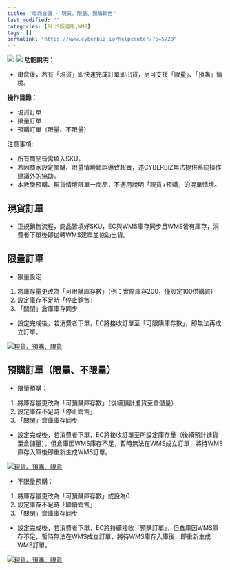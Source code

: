 ```yaml
---
title: "電商倉儲 - 現貨、限量、預購銷售"
last_modified: ""
categories: [PLUS版適用,WMS]
tags: []
permalink: "https://www.cyberbiz.io/helpcenter/?p=5720"
---
```


![](https://www.cyberbiz.io/helpcenter/wp-content/uploads/一般版1.png)
![](https://www.cyberbiz.io/helpcenter/wp-content/uploads/PLUS版3.png)
**功能說明：**  

* 串倉後，若有「現貨」即快速完成訂單即出貨，另可支援「限量」、「預購」情境。

**操作目錄：**

* 現貨訂單
* 限量訂單
* 預購訂單（限量、不限量）

注意事項:  

* 所有商品皆需填入SKU。
* 若因商家設定預購、限量情境錯誤導致超賣，述CYBERBIZ無法提供系統操作建議外的協助。
* 本教學預購、現貨情境限單一商品，不適用說明「現貨+預購」的混單情境。



## 現貨訂單

* 正規銷售流程，商品皆填好SKU，EC與WMS庫存同步且WMS皆有庫存，消費者下單後即拋轉WMS建單並協助出貨。  


## 限量訂單

* 限量設定


1. 將庫存量更改為「可限購庫存數」（例：實際庫存200，僅設定100供購買）
2. 設定庫存不足時「停止銷售」
3. 「關閉」倉庫庫存同步
* 設定完成後，若消費者下單，EC將接收訂單至「可限購庫存數」，即無法再成立訂單。

[![現貨、預購、限貨](https://www.cyberbiz.io/support/wp-content/uploads/「現貨、預購、限貨」銷售1.png)](https://www.cyberbiz.io/support/wp-content/uploads/「現貨、預購、限貨」銷售1.png)  

## 預購訂單（限量、不限量）

* 限量預購：


1. 將庫存量更改為「可預購庫存數」（後續預計進貨至倉儲量）
2. 設定庫存不足時「停止銷售」
3. 「關閉」倉庫庫存同步
* 設定完成後，若消費者下單，EC將接收訂單至所設定庫存量（後續預計進貨至倉儲量），但倉庫因WMS庫存不足，暫時無法在WMS成立訂單，將待WMS庫存入庫後即重新生成WMS訂單。

[![現貨、預購、限貨](https://www.cyberbiz.io/support/wp-content/uploads/「現貨、預購、限貨」銷售1.png)](https://www.cyberbiz.io/support/wp-content/uploads/「現貨、預購、限貨」銷售1.png)  

* 不限量預購：  

1. 將庫存量更改為「可預購庫存數」或設為0
2. 設定庫存不足時「繼續銷售」
3. 「關閉」倉庫庫存同步
* 設定完成後，若消費者下單，EC將持續接收「預購訂單」，但倉庫因WMS庫存不足，暫時無法在WMS成立訂單，將待WMS庫存入庫後，即重新生成WMS訂單。

[![現貨、預購、限貨](https://www.cyberbiz.io/support/wp-content/uploads/「現貨、預購、限貨」銷售3.png)](https://www.cyberbiz.io/support/wp-content/uploads/「現貨、預購、限貨」銷售3.png)



